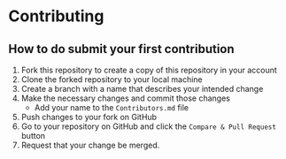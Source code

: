 # Contributing

## How to do submit your first contribution

1. Fork this repository to create a copy of this repository in your account
2. Clone the forked repository to your local machine
3. Create a branch with a name that describes your intended change
4. Make the necessary changes and commit those changes
   * Add your name to the `Contributors.md` file
5. Push changes to your fork on GitHub
6. Go to your repository on GitHub and click the `Compare & Pull Request` button
7. Request that your change be merged.
